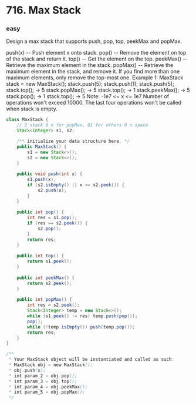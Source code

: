 # 716. Max Stack
### easy
Design a max stack that supports push, pop, top, peekMax and popMax.

push(x) -- Push element x onto stack.
pop() -- Remove the element on top of the stack and return it.
top() -- Get the element on the top.
peekMax() -- Retrieve the maximum element in the stack.
popMax() -- Retrieve the maximum element in the stack, and remove it. If you find more than one maximum elements, only remove the top-most one.
Example 1:
MaxStack stack = new MaxStack();
stack.push(5); 
stack.push(1);
stack.push(5);
stack.top(); -> 5
stack.popMax(); -> 5
stack.top(); -> 1
stack.peekMax(); -> 5
stack.pop(); -> 1
stack.top(); -> 5
Note:
-1e7 <= x <= 1e7
Number of operations won't exceed 10000.
The last four operations won't be called when stack is empty.


```java
class MaxStack {
    // 2 stack O n for popMax, O1 for others O n space
    Stack<Integer> s1, s2;

    /** initialize your data structure here. */
    public MaxStack() {
        s1 = new Stack<>();
        s2 = new Stack<>();
    }
    
    public void push(int x) {
        s1.push(x);
        if (s2.isEmpty() || x >= s2.peek()) {
            s2.push(x);
        }
    }
    
    public int pop() {
        int res = s1.pop();
        if (res == s2.peek()) {
            s2.pop();
        }
        return res;
    }
    
    public int top() {
        return s1.peek();
    }
    
    public int peekMax() {
        return s2.peek();
    }
    
    public int popMax() {
        int res = s2.peek();
        Stack<Integer> temp = new Stack<>();
        while (s1.peek() != res) temp.push(pop());
        pop();
        while (!temp.isEmpty()) push(temp.pop());
        return res;
    }
}

/**
 * Your MaxStack object will be instantiated and called as such:
 * MaxStack obj = new MaxStack();
 * obj.push(x);
 * int param_2 = obj.pop();
 * int param_3 = obj.top();
 * int param_4 = obj.peekMax();
 * int param_5 = obj.popMax();
 */
```